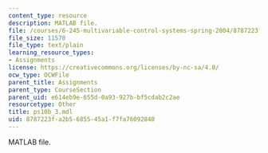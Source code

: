 ```yaml
---
content_type: resource
description: MATLAB file.
file: /courses/6-245-multivariable-control-systems-spring-2004/8787223fa2b5685545a1f7fa76092840_ps10b_3.mdl
file_size: 11570
file_type: text/plain
learning_resource_types:
- Assignments
license: https://creativecommons.org/licenses/by-nc-sa/4.0/
ocw_type: OCWFile
parent_title: Assignments
parent_type: CourseSection
parent_uid: e614eb9e-655d-0a93-927b-bf5cdab2c2ae
resourcetype: Other
title: ps10b_3.mdl
uid: 8787223f-a2b5-6855-45a1-f7fa76092840
---
```

MATLAB file.